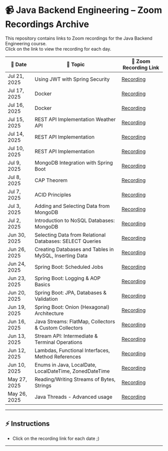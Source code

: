 # 📹 Java Backend Engineering – Zoom Recordings Archive

This repository contains links to Zoom recordings for the Java Backend Engineering course.  
Click on the link to view the recording for each day.

| 📅 Date             | 📖 Topic                                                  | 🔗 Zoom Recording Link |
|----------------------|----------------------------------------------------------|-------------------------|
| Jul 21, 2025         | Using JWT with Spring Security                           | [Recording](https://us06web.zoom.us/rec/share/dTs2LEBc_zgawJWrR4KRmrmLDU2fF85SUxIEE3J3fbK6Li8kBxS7uF9MwEjzPp-l.EkFJZU4UCQESrdUH?startTime=1753088598000)
| Jul 17, 2025         | Docker                                  | [Recording](https://us06web.zoom.us/rec/share/STfU4eHUFZ7vXA2pHG2Ep3GWNd9-_abnoAlclT1oBkTWbaSBvDFaZpJpBJay9dgy.MDWeW_kkcyR5gxkf?startTime=1752736263000) |
| Jul 16, 2025         | Docker                                  | [Recording](https://us06web.zoom.us/rec/share/HjQ01d03puJaNH1xKKGjMml9Ace2QZaKsZirSH3rznmKjvTStX3mmXZ7nFLT3ci2.KSXx_bp8s_BxC_Us?startTime=1752651228000) |
| Jul 15, 2025         | REST API Implementation Weather API                      | [Recording](https://us06web.zoom.us/rec/share/yH47xxld78lZQgoSsyk84QRLTgnywZsx_5E0FpEjio9YyiP5hD68GBa5RrhZDUU.jyfVClFjMO2mKEDn?startTime=1752563094000) |
| Jul 14, 2025         | REST API Implementation                                  | [Recording](https://us06web.zoom.us/rec/share/Ra8jMWwi_n4e9H48Nl518qfD3qM4Zvxc-yPoGT5m-iIzcj5R_m2mixGZyrg5ldWa.rFtWflHpPiydjvg0) |
| Jul 10, 2025         | REST API Implementation                                  | [Recording](https://us06web.zoom.us/rec/share/SOjKt0ZvwmcnZuWiN2xeHUpiK6aMq_3-Rb7eWcTyKcW2yEh8kU-SB1RRHl9o9bv7.f9Otit3MLCkC1hjy) |
| Jul 9, 2025          | MongoDB Integration with Spring Boot                     | [Recording](https://us06web.zoom.us/rec/share/jW2Kf2npr2g81TqvewdMpQEwZE9ma1uo2hjgU7idg5GfaYlNnCno3zA0ClH2eGiv.us9noDP_TpH2-CjP) |
| Jul 8, 2025          | CAP Theorem                                              | [Recording](https://us06web.zoom.us/rec/share/VKVIRzW9emo1XNl1hkU0dCbA_hoIbAuViEXRo2jw8cVmyKnJtBWYLhLqLWpizUMX.VrYiQoMQUycKkUl1) |
| Jul 7, 2025          | ACID Principles                                          | [Recording](https://us06web.zoom.us/rec/share/Kx75y5rJSpz4ltDCXS7Lf2HPFrHMTorFCIBwTJqZq3PMqEe6g_wONIglcM64yEQl.kpGMxqSZcZoTlsaE) |
| Jul 3, 2025          | Adding and Selecting Data from MongoDB                   | [Recording](https://us06web.zoom.us/rec/share/id9cJapcaveFxZtS83jPd37mfzQuxaPSLuVvFNLviuT32Gpp5G0gzoTruZUreZ4Z.BY0u0oUS-VLCGRLZ) |
| Jul 2, 2025          | Introduction to NoSQL Databases: MongoDB                 | [Recording](https://us06web.zoom.us/rec/share/EZpyvW25BIsZd8kBZAl_eM-PwUTdvmxyINtlAk0EJu9Y-BTo1rBDeYYmPutwC4wZ.MuevdNvqEFP3zv4c) |
| Jun 30, 2025         | Selecting Data from Relational Databases: SELECT Queries | [Recording](https://us06web.zoom.us/rec/share/fP5MvJriLShG6mrqjSuGfk4i3xv5NKnJPRrbcXRLQey1HZKUu7ezVd6b8S_y6aMB.1m_rh3SuE8lzQ8xf) |
| Jun 26, 2025         | Creating Databases and Tables in MySQL, Inserting Data  | [Recording](https://us06web.zoom.us/rec/share/Gzcad5poPboTnCC_LdOUcoPkQ3nyfDSWBbzxS98vd3j21uvE38IepVAAPyn2uzUj.b3gK90pJhnzcnuTD) |
| Jun 24, 2025         | Spring Boot: Scheduled Jobs                              | [Recording](https://us06web.zoom.us/rec/share/d6IPsMHfAk0izt7iVX1EHeqqGI0B0Gj8N568tiN6ZWvxW13s2l2KPc5FdX0XiR8W.jrWMRcO2DSz0NfgT) |
| Jun 23, 2025         | Spring Boot: Logging & AOP Basics                        | [Recording](https://us06web.zoom.us/rec/share/AtX5fBLvckMKfuo4qfczLKPK0mECac3dS9kf0nqQTNANKvi5zLw3jPzEaZSZW3Ep.EQytEt9X84WZmc-j) |
| Jun 20, 2025         | Spring Boot: JPA, Databases & Validation                 | [Recording](https://us06web.zoom.us/rec/share/K9KjeB_LlRKDa-ioMEyy7gSJB4rb2hCH2TnMhNVYuyAHQYRtUybTKE-M_4xIOEaL.Ni2fd7fSWDGcviDl) |
| Jun 19, 2025         | Spring Boot: Onion (Hexagonal) Architecture              | [Recording](https://us06web.zoom.us/rec/share/uazjV10UvipFUatz0n7eQVAEo4z0a3CuA6Qo9bT40B8ltabuzLs4kl1Xpnu4d1Xw.PjasfLkZ2akIi5JK) |
| Jun 16, 2025         | Java Streams: FlatMap, Collectors & Custom Collectors    | [Recording](https://us06web.zoom.us/rec/share/H-ZCUrOmgodcz-E5n9d2VpzQpZUHdYJlbHcvY5D6ZQzBnA2F_MQotUjy8CZSDKjk.Y1Vr974ioAVQhw_L) |
| Jun 13, 2025         | Stream API: Intermediate & Terminal Operations           | [Recording](https://us06web.zoom.us/rec/share/yR03vT6KalEm-hi0SJ1gp5EHE4C4ihF4NvI996yDpfUEbmHi_T2gEYxvJjKUIJA.uYil8_L6j1XECoDJ) |
| Jun 12, 2025         | Lambdas, Functional Interfaces, Method References        | [Recording](https://us06web.zoom.us/rec/share/4sfgbyO9_tZ6erX9V6F5Vb68QherDQ-XMPEXGuLqxlUvfBzRUZg07RcE9Va-izlR.CCEJKkDwgieh2GKw) |
| Jun 10, 2025         | Enums in Java, LocalDate, LocalDateTime, ZonedDateTime   | [Recording](https://us06web.zoom.us/rec/share/4RbbW3ai_gqd8QFwRSVX3T8a2Nme6myYSnjTdafs_xaRF9oPA1Bik_YsyqxMe6Zs.DtnEMQogNrdLXHY3) |
| May 27, 2025         | Reading/Writing Streams of Bytes, Strings                 | [Recording](https://us06web.zoom.us/rec/share/zSWdL6l6yho_kcy3JM_lIlF5YeZ_XTuxeXQ7PGycX4ij5E7j38jEwQsNZLmzoxEW.8QTKCffIqRWs2GqF) |
| May 26, 2025         | Java Threads - Advanced usage                            | [Recording](https://us06web.zoom.us/rec/share/f82IMkjBTee02Nd0VV-RpFTTtqR5DRASS_aD9vLEkaZmS6araYvMIQ2O1RXtTOVw.G_cdYHl_C9WnEE3H) |

---

## ⚡ Instructions
- Click on the recording link for each date ;)

---

